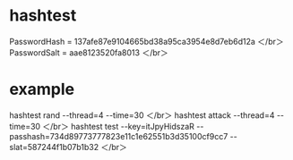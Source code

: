 # hashtest 

PasswordHash = 137afe87e9104665bd38a95ca3954e8d7eb6d12a  ＜/br＞
PasswordSalt = aae8123520fa8013 ＜/br＞

# example
hashtest rand --thread=4 --time=30 ＜/br＞
hashtest attack --thread=4 --time=30 ＜/br＞
hashtest test --key=itJpyHidszaR --passhash=734d89773777823e11c1e62551b3d35100cf9cc7 --slat=587244f1b07b1b32 ＜/br＞